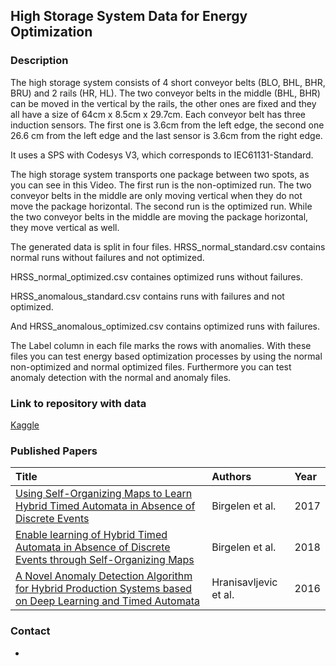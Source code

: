 ## High Storage System Data for Energy Optimization

### Description
The high storage system consists of 4 short conveyor belts (BLO, BHL, BHR, BRU) and 2 rails (HR, HL). The two conveyor belts in the middle (BHL, BHR) can be moved in the vertical by the rails, the other ones are fixed and they all have a size of 64cm x 8.5cm x 29.7cm. Each conveyor belt has three induction sensors. The first one is 3.6cm from the left edge, the second one 26.6 cm from the left edge and the last sensor is 3.6cm from the right edge.

It uses a SPS with Codesys V3, which corresponds to IEC61131-Standard.

The high storage system transports one package between two spots, as you can see in this Video. The first run is the non-optimized run. The two conveyor belts in the middle are only moving vertical when they do not move the package horizontal. The second run is the optimized run. While the two conveyor belts in the middle are moving the package horizontal, they move vertical as well.

The generated data is split in four files. HRSS_normal_standard.csv contains normal runs without failures and not optimized.

HRSS_normal_optimized.csv containes optimized runs without failures.

HRSS_anomalous_standard.csv contains runs with failures and not optimized.

And HRSS_anomalous_optimized.csv contains optimized runs with failures.

The Label column in each file marks the rows with anomalies. With these files you can test energy based optimization processes by using the normal non-optimized and normal optimized files.
Furthermore you can test anomaly detection with the normal and anomaly files.

### Link to repository with data
[Kaggle](https://www.kaggle.com/datasets/inIT-OWL/high-storage-system-data-for-energy-optimization)

### Published Papers

| Title    | Authors       | Year |
|:-|:-|:-|
|[Using Self-Organizing Maps to Learn Hybrid Timed Automata in Absence of Discrete Events](https://www.hs-owl.de/init/veroeffentlichungen/publikationen/a/filteroff/3054/single.html) | Birgelen et al. | 2017 |
|[Enable learning of Hybrid Timed Automata in Absence of Discrete Events through Self-Organizing Maps](https://www.hs-owl.de/init/veroeffentlichungen/publikationen/a/filteroff/3369/single.html) | Birgelen et al. | 2018 |
|[A Novel Anomaly Detection Algorithm for Hybrid Production Systems based on Deep Learning and Timed Automata](https://www.hs-owl.de/init/veroeffentlichungen/publikationen/a/filteroff/2881/single.html) | Hranisavljevic et al. | 2016 |

### Contact
-
